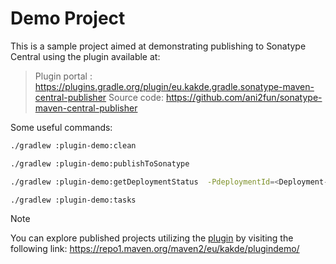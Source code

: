 # Demo Project

This is a sample project aimed at demonstrating publishing to Sonatype Central using the plugin available at: 
> Plugin portal : https://plugins.gradle.org/plugin/eu.kakde.gradle.sonatype-maven-central-publisher
> Source code: https://github.com/ani2fun/sonatype-maven-central-publisher

Some useful commands:

```bash
./gradlew :plugin-demo:clean
```

```bash
./gradlew :plugin-demo:publishToSonatype
```

```bash
./gradlew :plugin-demo:getDeploymentStatus  -PdeploymentId=<Deployment-ID>
```

```bash
./gradlew :plugin-demo:tasks
```


> [!NOTE]
> You can explore published projects utilizing the [plugin](https://plugins.gradle.org/plugin/eu.kakde.gradle.sonatype-maven-central-publisher) by visiting the following link:
https://repo1.maven.org/maven2/eu/kakde/plugindemo/